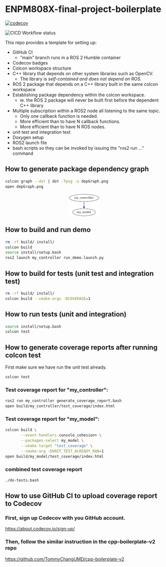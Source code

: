 # ENPM808X-final-project-boilerplate

[![codecov](https://codecov.io/gh/TommyChangUMD/ENPM808X-final-project-boilerplate/branch/main/graph/badge.svg?token=KRAHD3BZP7)](https://codecov.io/gh/TommyChangUMD/ENPM808X-final-project-boilerplate)

![CICD Workflow status](https://github.com/TommyChangUMD/ENPM808X-final-project-boilerplate/actions/workflows/run-unit-test-and-upload-codecov.yml/badge.svg)

This repo provides a template for setting up:

  - GitHub CI
    - "main" branch runs in a ROS 2 Humble container
  - Codecov badges
  - Colcon workspace structure
  - C++ library that depends on other system libraries such as OpenCV.
    - The library is *self-contained and does not depend on ROS.*
  - ROS 2 package that depends on a C++ library built in the same colcon workspace
  - Establishing package dependency within the colcon workspace.
    - ie. the ROS 2 package will never be built first before the dependent C++ library
  - Multiple subscription within a ROS2 node all listening to the same topic.
    - Only one callback function is needed.
    - More efficient than to have N callback functions.
    - More efficient than to have N ROS nodes.
  - unit test and integration test
  - Doxygen setup
  - ROS2 launch file
  - bash scripts so they can be invoked by issuing the "ros2 run ..." command
  
## How to generate package dependency graph

``` bash
colcon graph --dot | dot -Tpng -o depGraph.png
open depGraph.png
```
[<img src=screenshots/depGraph.png
    width="20%" 
    style="display: block; margin: 0 auto"
    />](screenshots/depGraph.png)



## How to build and run demo

```bash
rm -rf build/ install/
colcon build 
source install/setup.bash
ros2 launch my_controller run_demo.launch.py
```

## How to build for tests (unit test and integration test)

```bash
rm -rf build/ install/
colcon build --cmake-args -DCOVERAGE=1 
```

## How to run tests (unit and integration)

```bash
source install/setup.bash
colcon test
```

## How to generate coverage reports after running colcon test

First make sure we have run the unit test already.

```bash
colcon test
```

### Test coverage report for "my_controller":

``` bash
ros2 run my_controller generate_coverage_report.bash
open build/my_controller/test_coverage/index.html
```

### Test coverage report for "my_model":

``` bash
colcon build \
       --event-handlers console_cohesion+ \
       --packages-select my_model \
       --cmake-target "test_coverage" \
       --cmake-arg -DUNIT_TEST_ALREADY_RAN=1
open build/my_model/test_coverage/index.html
```

### combined test coverage report

``` bash
./do-tests.bash
```

## How to use GitHub CI to upload coverage report to Codecov

### First, sign up Codecov with you GitHub account.

  https://about.codecov.io/sign-up/

### Then, follow the similar instruction in the cpp-boilerplate-v2 repo

  https://github.com/TommyChangUMD/cpp-boilerplate-v2
